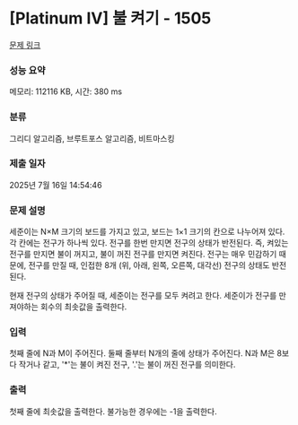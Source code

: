 # [Platinum IV] 불 켜기 - 1505 

[문제 링크](https://www.acmicpc.net/problem/1505) 

### 성능 요약

메모리: 112116 KB, 시간: 380 ms

### 분류

그리디 알고리즘, 브루트포스 알고리즘, 비트마스킹

### 제출 일자

2025년 7월 16일 14:54:46

### 문제 설명

<p>세준이는 N×M 크기의 보드를 가지고 있고, 보드는 1×1 크기의 칸으로 나누어져 있다. 각 칸에는 전구가 하나씩 있다. 전구를 한번 만지면 전구의 상태가 반전된다. 즉, 켜있는 전구를 만지면 불이 꺼지고, 불이 꺼진 전구를 만지면 켜진다. 전구는 매우 민감하기 때문에, 전구를 만질 때, 인접한 8개 (위, 아래, 왼쪽, 오른쪽, 대각선) 전구의 상태도 반전된다.</p>

<p>현재 전구의 상태가 주어질 때, 세준이는 전구를 모두 켜려고 한다. 세준이가 전구를 만져야하는 회수의 최솟값을 출력한다.</p>

### 입력 

 <p>첫째 줄에 N과 M이 주어진다. 둘째 줄부터 N개의 줄에 상태가 주어진다. N과 M은 8보다 작거나 같고, '*'는 불이 켜진 전구, '.'는 불이 꺼진 전구를 의미한다.</p>

### 출력 

 <p>첫째 줄에 최솟값을 출력한다. 불가능한 경우에는 -1을 출력한다.</p>

